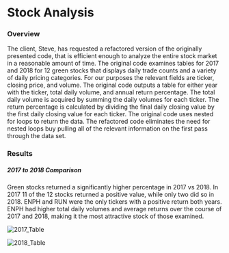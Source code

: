 # Stock Analysis

### Overview

The client, Steve, has requested a refactored version of the originally presented code, that is efficient enough to analyze the entire stock market in a reasonable amount of time.  The original code examines tables for 2017 and 2018 for 12 green stocks that displays daily trade counts and a variety of daily pricing categories. For our purposes the relevant fields are ticker, closing price, and volume. The original code outputs a table for either year with the ticker, total daily volume, and annual return percentage.  The total daily volume is acquired by summing the daily volumes for each ticker. The return percentage is calculated by dividing the final daily closing value by the first daily closing value for each ticker.  The original code uses nested for loops to return the data. The refactored code eliminates the need for nested loops buy pulling all of the relevant information on the first pass through the data set.

### Results

##### 2017 to 2018 Comparison
 
Green stocks returned a significantly higher percentage in 2017 vs 2018.  In 2017 11 of the 12 stocks returned a positive value, while only two did so in 2018.  ENPH and RUN were the only tickers with a positive return both years. ENPH had higher total daily volumes and average returns over the course of 2017 and 2018, making it the most attractive stock of those examined.

![2017_Table](https://user-images.githubusercontent.com/86164867/124499088-46df9480-dd72-11eb-81e4-fcbab7b5fc43.PNG)

![2018_Table](https://user-images.githubusercontent.com/86164867/124499243-8d34f380-dd72-11eb-9680-e40eed19104b.PNG)


